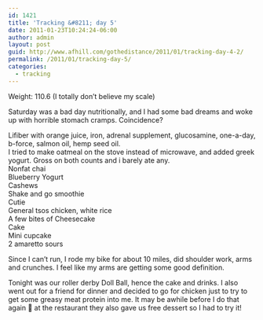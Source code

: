 ```yaml
---
id: 1421
title: 'Tracking &#8211; day 5'
date: 2011-01-23T10:24:24-06:00
author: admin
layout: post
guid: http://www.afhill.com/gothedistance/2011/01/tracking-day-4-2/
permalink: /2011/01/tracking-day-5/
categories:
  - tracking
---
```

Weight: 110.6 (I totally don&#8217;t believe my scale)

Saturday was a bad day nutritionally, and I had some bad dreams and woke up with horrible stomach cramps. Coincidence? 

Lifiber with orange juice, iron, adrenal supplement, glucosamine, one-a-day, b-force, salmon oil, hemp seed oil.  
I tried to make oatmeal on the stove instead of microwave, and added greek yogurt. Gross on both counts and i barely ate any.  
Nonfat chai  
Blueberry Yogurt  
Cashews  
Shake and go smoothie  
Cutie  
General tsos chicken, white rice  
A few bites of Cheesecake  
Cake  
Mini cupcake  
2 amaretto sours

Since I can&#8217;t run, I rode my bike for about 10 miles, did shoulder work, arms and crunches. I feel like my arms are getting some good definition. 

Tonight was our roller derby Doll Ball, hence the cake and drinks. I also went out for a friend for dinner and decided to go for chicken just to try to get some greasy meat protein into me. It may be awhile before I do that again 🙂 at the restaurant they also gave us free dessert so I had to try it!